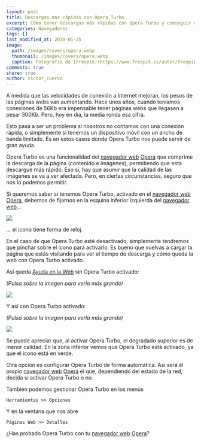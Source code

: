 ```yaml
---
layout: post
title: Descargas más rápidas con Opera Turbo
excerpt: Cómo tener descargas más rápidas con Opera Turbo y conseguir que las páginas web se muestren más rápidamente.
categories: Navegadores
tags: []
last_modified_at: 2010-01-25
image:
  path: /images/covers/opera.webp
  thumbnail: /images/covers/opera.webp
  caption: Fotografía de [Freepik](https://www.freepik.es/autor/freepik)
comments: true
share: true
author: victor_cuervo
---
```


A medida que las velocidades de conexión a Internet mejoran, los pesos de las páginas webs van aumentando. Hace unos años, cuando teníamos conexiones de 56Kb era impensable tener páginas webs que llegasen a pesar 300Kb. Pero, hoy en día, la media ronda esa cifra.


Esto pasa a ser un problema si nosotros no contamos con una conexión rápida, o simplemente si tenemos un dispositivo móvil con un ancho de banda limitado. Es en estos casos donde Opera Turbo nos puede servir de gran ayuda.


Opera Turbo es una funcionalidad del [navegador web](https://www.ayudaenlaweb.com/navegadores/que-es-un-navegador/) [Opera](https://www.ayudaenlaweb.com/navegadores/que-es-opera/) que comprime la descarga de la página (contenido e imágenes), permitiendo que esta descargue más rápido. Eso sí, hay que asumir que la calidad de las imágenes se va a ver afectada. Pero, en ciertas circunstancias, seguro que nos lo podemos permitir.


Si queremos saber si tenemos Opera Turbo, activado en el [navegador web](https://www.ayudaenlaweb.com/navegadores/que-es-un-navegador/) [Opera](https://www.ayudaenlaweb.com/navegadores/que-es-opera/), debemos de fijarnos en la esquina inferior izquierda del [navegador web](https://www.ayudaenlaweb.com/navegadores/que-es-un-navegador/)…


![](https://www.ayudaenlaweb.com/wp-content/uploads/2010/01/opera_turbo.png)


… el icono tiene forma de reloj.


En el caso de que Opera Turbo esté desactivado, simplemente tendremos que pinchar sobre el icono para activarlo. Es bueno que vuelvas a cargar la página que estás visitando para ver el tiempo de descarga y cómo queda la web con Opera Turbo activado.


Así queda [Ayuda en la Web](https://www.ayudaenlaweb.com/) sin Opera Turbo activado:


_(Pulsa sobre la imagen para verla más grande)_


![](https://www.ayudaenlaweb.com/wp-content/uploads/2010/01/opera_sin_opera_turbo.png)


Y así con Opera Turbo activado:


_(Pulsa sobre la imagen para verla más grande)_


![](https://www.ayudaenlaweb.com/wp-content/uploads/2010/01/opera_con_opera_turbo.png)


Se puede apreciar que, al activar Opera Turbo, el degradado superior es de menor calidad. En la zona inferior vemos que Opera Turbo está activado, ya que el icono está en verde.


Otra opción es configurar Opera Turbo de forma automática. Así será el propio [navegador web](https://www.ayudaenlaweb.com/navegadores/que-es-un-navegador/) [Opera](https://www.ayudaenlaweb.com/navegadores/que-es-opera/) el que, dependiendo del estado de la red, decida si activar Opera Turbo o no.


También podemos gestionar Opera Turbo en los menús


```text
Herramientas >> Opciones
```


Y en la ventana que nos abre


```text
Páginas Web >> Detalles
```


¿Has probado Opera Turbo con tu [navegador web](https://www.ayudaenlaweb.com/navegadores/que-es-un-navegador/) [Opera](https://www.ayudaenlaweb.com/navegadores/que-es-opera/)?

